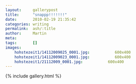 ```yaml
---
layout:     gallerypost
title:      "snappp!!!!!!!"
date:       2010-02-19 21:35:42
categories: writing
permalink:  ash/:title
author:     Martin
meta:
tags:       []
images:
    hohstezeit1/14112009025_0001.jpg:           600x400
    hohstezeit1/14112009023_0001.jpg:           600x400
    hohstezeit1/21112009_0001.jpg:           600x400
---
```


{% include gallery.html %}

